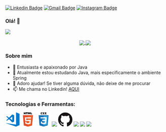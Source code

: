 [![Linkedin Badge](https://img.shields.io/badge/-LinkedIn-blue?style=flat&logo=Linkedin&logoColor=white&link=https://www.linkedin.com/in/fabricio-henrique-a56310170/)](https://www.linkedin.com/in/fabricio-henrique-a56310170/)
[![Gmail Badge](https://img.shields.io/badge/-Gmail-c14438?style=flat&logo=Gmail&logoColor=white&link=mailto:rebeccamanzi@gmail.com)](mailto:fabricioohh@gmail.com)
[![Instagram Badge](https://img.shields.io/badge/-Instagram-C13584?style=flat&labelColor=C13584&logo=instagram&logoColor=white&link=https://www.instagram.com/henrique_allves26/)](https://www.instagram.com/henrique_allves26/)



### Olá! 👋
<p align="center## Heading">
  <a href="#">
    <img src="https://ik.imagekit.io/danilovieira/undraw_hacker_mind_6y85_Zn1Vl8GZC.png" width="350"/>
  </a>
</p>

<p align="center">
  <a href="https://github.com/anuraghazra/github-readme-stats">
    <img
      align="center"
      src="https://github-readme-stats.vercel.app/api/top-langs/?username=fabricio-26&layout=compact&show_icons=true&theme=dracula"
    />
  </a>
  <img
      align="center"
      height="165"
      src="https://github-readme-stats.vercel.app/api?username=fabricio-26&count_private=true&show_icons=true&custom_title=Github%20Status&hide=issues&theme=dracula"
    />
  </a>
</p>

### Sobre mim
- 🔭 Entusiasta e apaixonado por Java
- 🌱 Atualmente estou estudando Java, mais especificamente o ambiente Spring
- 🤔 Adoro ajudar! Se tiver alguma dúvida, não deixe de me procurar
- 📫 Me chama no Linkedin! <a href="https://www.linkedin.com/in/fabricio-henrique-a56310170/">AQUI</a>

### Tecnologias e Ferramentas:
<p>
  <img src="https://raw.githubusercontent.com/github/explore/80688e429a7d4ef2fca1e82350fe8e3517d3494d/topics/visual-studio-code/visual-studio-code.png" width="45"/>
  <img src="https://raw.githubusercontent.com/github/explore/80688e429a7d4ef2fca1e82350fe8e3517d3494d/topics/html/html.png" width="45"/>
  <img src="https://raw.githubusercontent.com/github/explore/80688e429a7d4ef2fca1e82350fe8e3517d3494d/topics/css/css.png" width="45"/>
  <img src="https://img.icons8.com/color/48/000000/javascript.png"/>
  <img src="https://raw.githubusercontent.com/github/explore/78df643247d429f6cc873026c0622819ad797942/topics/github/github.png" width="45"/>
  <img src="https://img.icons8.com/color/48/000000/java-coffee-cup-logo.png"/>
  <img src="https://spring.io/images/spring-logo-9146a4d3298760c2e7e49595184e1975.svg" width="150">
  <img src="https://img.icons8.com/dusk/50/000000/database-export.png"/>
   
</p>

